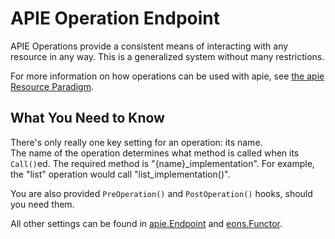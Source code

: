# APIE Operation Endpoint

APIE Operations provide a consistent means of interacting with any resource in any way. This is a generalized system without many restrictions.

For more information on how operations can be used with apie, see [the apie Resource Paradigm](https://github.com/eons-dev/bin_apie/#resource-paradigm).

## What You Need to Know

There's only really one key setting for an operation: its name.  
The name of the operation determines what method is called when its `Call()`ed. The required method is "{name}_implementation". For example, the "list" operation would call "list_implementation()".

You are also provided `PreOperation()` and `PostOperation()` hooks, should you need them. 

All other settings can be found in [apie.Endpoint](https://github.com/eons-dev/bin_apie/#api-endpoints) and [eons.Functor](https://github.com/eons-dev/lib_eons/#functors).